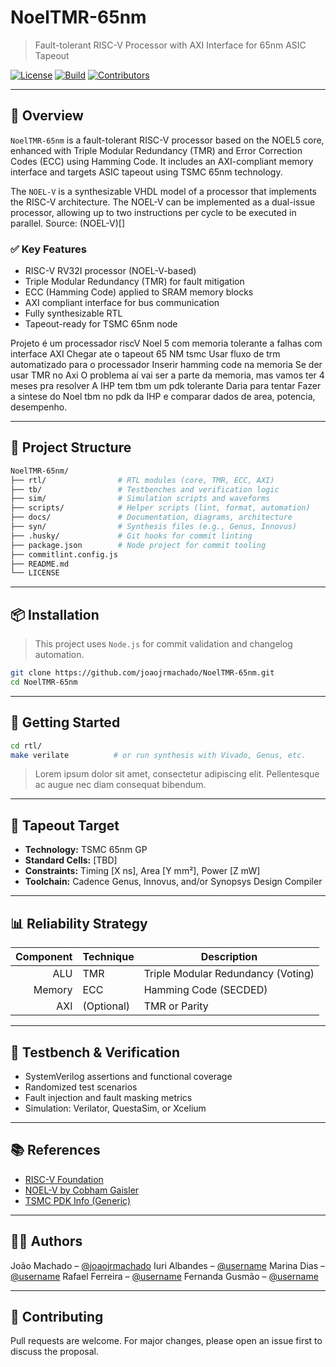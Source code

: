 # NoelTMR-65nm

> Fault-tolerant RISC-V Processor with AXI Interface for 65nm ASIC Tapeout

[![License](https://img.shields.io/github/license/joaojrmachado/NoelTMR-65nm)](LICENSE)
[![Build](https://img.shields.io/badge/build-passing-brightgreen.svg)]()
[![Contributors](https://img.shields.io/github/contributors/joaojrmachado/NoelTMR-65nm.svg)]()

---

## 📜 Overview

`NoelTMR-65nm` is a fault-tolerant RISC-V processor based on the NOEL5 core, enhanced with Triple Modular Redundancy (TMR) and Error Correction Codes (ECC) using Hamming Code. It includes an AXI-compliant memory interface and targets ASIC tapeout using TSMC 65nm technology.

The `NOEL-V` is a synthesizable VHDL model of a processor that implements the RISC-V architecture. The NOEL-V can be implemented as a dual-issue processor, allowing up to two instructions per cycle to be executed in parallel. Source: (NOEL-V)[]

### ✅ Key Features

- RISC-V RV32I processor (NOEL-V-based)
- Triple Modular Redundancy (TMR) for fault mitigation
- ECC (Hamming Code) applied to SRAM memory blocks
- AXI compliant interface for bus communication
- Fully synthesizable RTL
- Tapeout-ready for TSMC 65nm node



Projeto é um processador riscV Noel 5  com memoria tolerante a falhas com interface AXI
Chegar ate o tapeout 65 NM tsmc
Usar fluxo de trm automatizado para o processador
Inserir hamming code na memoria
Se der usar TMR no Axi
O problema aí vai ser a parte da memoria, mas vamos ter 4 meses pra resolver
A IHP tem tbm um pdk tolerante
Daria para tentar Fazer a sintese do Noel tbm no pdk da IHP e comparar dados de area, potencia, desempenho.


---

## 🔧 Project Structure

```bash
NoelTMR-65nm/
├── rtl/                # RTL modules (core, TMR, ECC, AXI)
├── tb/                 # Testbenches and verification logic
├── sim/                # Simulation scripts and waveforms
├── scripts/            # Helper scripts (lint, format, automation)
├── docs/               # Documentation, diagrams, architecture
├── syn/                # Synthesis files (e.g., Genus, Innovus)
├── .husky/             # Git hooks for commit linting
├── package.json        # Node project for commit tooling
├── commitlint.config.js
├── README.md
└── LICENSE
````

---

## 📦 Installation

> This project uses `Node.js` for commit validation and changelog automation.

```bash
git clone https://github.com/joaojrmachado/NoelTMR-65nm.git
cd NoelTMR-65nm
```

---

## 🚀 Getting Started

```bash
cd rtl/
make verilate          # or run synthesis with Vivado, Genus, etc.
```

> Lorem ipsum dolor sit amet, consectetur adipiscing elit. Pellentesque ac augue nec diam consequat bibendum.

---

## 📐 Tapeout Target

* **Technology:** TSMC 65nm GP
* **Standard Cells:** \[TBD]
* **Constraints:** Timing \[X ns], Area \[Y mm²], Power \[Z mW]
* **Toolchain:** Cadence Genus, Innovus, and/or Synopsys Design Compiler

---

## 📊 Reliability Strategy

| Component | Technique  | Description                        |
| --------: | ---------- | ---------------------------------- |
|       ALU | TMR        | Triple Modular Redundancy (Voting) |
|    Memory | ECC        | Hamming Code (SECDED)              |
|       AXI | (Optional) | TMR or Parity                      |

---

## 🧪 Testbench & Verification

* SystemVerilog assertions and functional coverage
* Randomized test scenarios
* Fault injection and fault masking metrics
* Simulation: Verilator, QuestaSim, or Xcelium

---

<!-- ## 📄 License -->

<!-- This project is licensed under the MIT License - see the [LICENSE](LICENSE) file for details. -->

<!-- --- -->

## 📚 References

* [RISC-V Foundation](https://riscv.org/)
* [NOEL-V by Cobham Gaisler](https://www.gaisler.com/index.php/products/processors/noel-v)
* [TSMC PDK Info (Generic)](#)

---

## 👨‍💻 Authors

João Machado – [@joaojrmachado](https://github.com/joaojrmachado)
Iuri Albandes – [@username](https://github.com/username)
Marina Dias – [@username](https://github.com/username)
Rafael Ferreira – [@username](https://github.com/username)
Fernanda Gusmão – [@username](https://github.com/username)


---

## 🤝 Contributing

Pull requests are welcome. For major changes, please open an issue first to discuss the proposal.
